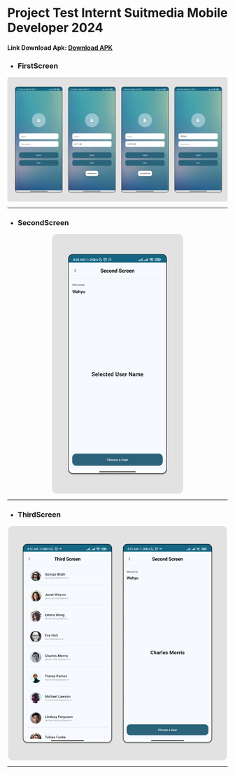 # Project Test Internt Suitmedia Mobile Developer 2024

#### Link Download Apk: [Download APK](https://drive.google.com/file/d/1yDfYH_QEm3o0MQS815vgUG5_xECL5bi1/view?usp=sharing)



- ### FirstScreen
<p align="center">
  <img align="center" src="https://github.com/gilangrizkiputra/Tes-Suitmedia-Mobile/blob/main/app/src/main/res/drawable/firstscreen.png" alt="firstscreen"/>
</p>
<hr>

- ### SecondScreen
<p align="center">
  <img align="center" src="https://github.com/gilangrizkiputra/Tes-Suitmedia-Mobile/blob/main/app/src/main/res/drawable/secondscreen.png" alt="secondscreen" width="300"/>
</p>
<hr>

- ### ThirdScreen
<p align="center">
  <img align="center" src="https://github.com/gilangrizkiputra/Tes-Suitmedia-Mobile/blob/main/app/src/main/res/drawable/third_screen.png" alt="thirdscreen" width="500"/>
</p>
<hr>
